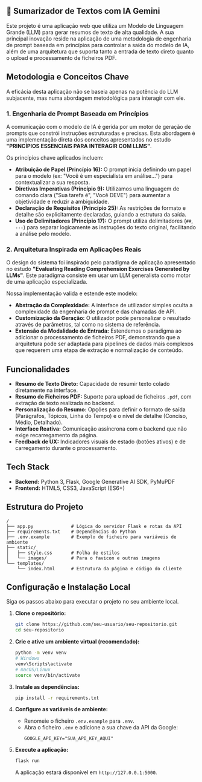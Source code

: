 

## 🧠 Sumarizador de Textos com IA Gemini

Este projeto é uma aplicação web que utiliza um Modelo de Linguagem Grande (LLM) para gerar resumos de texto de alta qualidade. A sua principal inovação reside na aplicação de uma metodologia de engenharia de prompt baseada em princípios para controlar a saída do modelo de IA, além de uma arquitetura que suporta tanto a entrada de texto direto quanto o upload e processamento de ficheiros PDF.

## Metodologia e Conceitos Chave

A eficácia desta aplicação não se baseia apenas na potência do LLM subjacente, mas numa abordagem metodológica para interagir com ele.

### 1\. Engenharia de Prompt Baseada em Princípios

A comunicação com o modelo de IA é gerida por um motor de geração de prompts que constrói instruções estruturadas e precisas. Esta abordagem é uma implementação direta dos conceitos apresentados no estudo **"PRINCÍPIOS ESSENCIAIS PARA INTERAGIR COM LLMS"**.

Os princípios chave aplicados incluem:

  * **Atribuição de Papel (Princípio 16):** O prompt inicia definindo um papel para o modelo (ex: "Você é um especialista em análise...") para contextualizar a sua resposta.
  * **Diretivas Imperativas (Princípio 9):** Utilizamos uma linguagem de comando clara ("Sua tarefa é", "Você DEVE") para aumentar a objetividade e reduzir a ambiguidade.
  * **Declaração de Requisitos (Princípio 25):** As restrições de formato e detalhe são explicitamente declaradas, guiando a estrutura da saída.
  * **Uso de Delimitadores (Princípio 17):** O prompt utiliza delimitadores (`##`, `---`) para separar logicamente as instruções do texto original, facilitando a análise pelo modelo.

### 2\. Arquitetura Inspirada em Aplicações Reais

O design do sistema foi inspirado pelo paradigma de aplicação apresentado no estudo **"Evaluating Reading Comprehension Exercises Generated by LLMs"**. Este paradigma consiste em usar um LLM generalista como motor de uma aplicação especializada.

Nossa implementação valida e estende este modelo:

  * **Abstração da Complexidade:** A interface de utilizador simples oculta a complexidade da engenharia de prompt e das chamadas de API.
  * **Customização da Geração:** O utilizador pode personalizar o resultado através de parâmetros, tal como no sistema de referência.
  * **Extensão da Modalidade de Entrada:** Estendemos o paradigma ao adicionar o processamento de ficheiros PDF, demonstrando que a arquitetura pode ser adaptada para pipelines de dados mais complexos que requerem uma etapa de extração e normalização de conteúdo.

## Funcionalidades

  * **Resumo de Texto Direto:** Capacidade de resumir texto colado diretamente na interface.
  * **Resumo de Ficheiros PDF:** Suporte para upload de ficheiros `.pdf`, com extração de texto realizada no backend.
  * **Personalização do Resumo:** Opções para definir o formato de saída (Parágrafos, Tópicos, Linha do Tempo) e o nível de detalhe (Conciso, Médio, Detalhado).
  * **Interface Reativa:** Comunicação assíncrona com o backend que não exige recarregamento da página.
  * **Feedback de UX:** Indicadores visuais de estado (botões ativos) e de carregamento durante o processamento.

## Tech Stack

  * **Backend:** Python 3, Flask, Google Generative AI SDK, PyMuPDF
  * **Frontend:** HTML5, CSS3, JavaScript (ES6+)

## Estrutura do Projeto

```
/
├── app.py              # Lógica do servidor Flask e rotas da API
├── requirements.txt    # Dependências do Python
├── .env.example        # Exemplo de ficheiro para variáveis de ambiente
├── static/
│   ├── style.css       # Folha de estilos
│   └── images/         # Para o favicon e outras imagens
└── templates/
    └── index.html      # Estrutura da página e código do cliente
```

## Configuração e Instalação Local

Siga os passos abaixo para executar o projeto no seu ambiente local.

1.  **Clone o repositório:**

    ```sh
    git clone https://github.com/seu-usuario/seu-repositorio.git
    cd seu-repositorio
    ```

2.  **Crie e ative um ambiente virtual (recomendado):**

    ```sh
    python -m venv venv
    # Windows
    venv\Scripts\activate
    # macOS/Linux
    source venv/bin/activate
    ```

3.  **Instale as dependências:**

    ```sh
    pip install -r requirements.txt
    ```

4.  **Configure as variáveis de ambiente:**

      * Renomeie o ficheiro `.env.example` para `.env`.
      * Abra o ficheiro `.env` e adicione a sua chave da API da Google:
        ```
        GOOGLE_API_KEY="SUA_API_KEY_AQUI"
        ```

5.  **Execute a aplicação:**

    ```sh
    flask run
    ```

    A aplicação estará disponível em `http://127.0.0.1:5000`.
